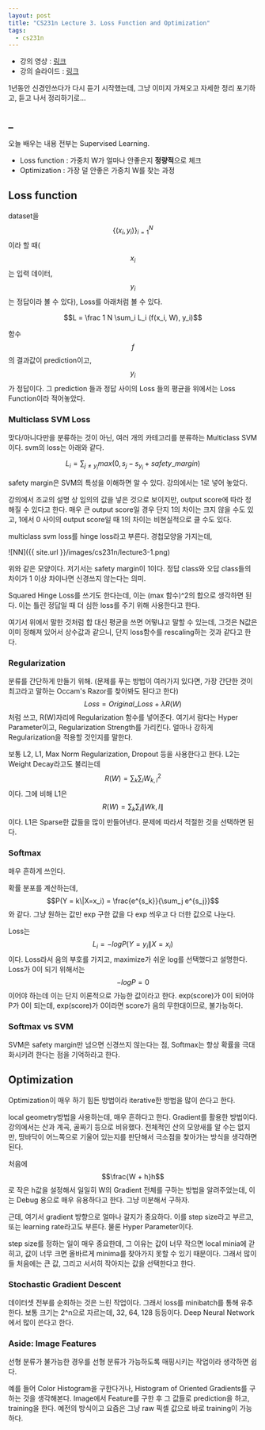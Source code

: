 ```yaml
---
layout: post
title: "CS231n Lecture 3. Loss Function and Optimization"
tags:
  - cs231n
---
```


* 강의 영상 : [링크](https://www.youtube.com/watch?v=h7iBpEHGVNc&list=PLC1qU-LWwrF64f4QKQT-Vg5Wr4qEE1Zxk&index=4&t=3415s)
* 강의 슬라이드 : [링크](http://cs231n.stanford.edu/slides/2017/cs231n_2017_lecture3.pdf)

1년동안 신경안쓰다가 다시 듣기 시작했는데, 그냥 이미지 가져오고 자세한 정리 포기하고, 듣고 나서 정리하기로...

## _

오늘 배우는 내용 전부는 Supervised Learning.

- Loss function : 가중치 W가 얼마나 안좋은지 **정량적**으로 체크
- Optimization : 가장 덜 안좋은 가중치 W를 찾는 과정

## Loss function

dataset을 $$\{(x_i, y_i)\}^N_{i=1}$$ 이라 할 때($$x_i$$는 입력 데이터, $$y_i$$는 정답이라 볼 수 있다), Loss를 아래처럼 볼 수 있다.

$$L = \frac 1 N \sum_i L_i (f(x_i, W), y_i)$$

함수 $$f$$의 결과값이 prediction이고, $$y_i$$가 정답이다. 그 prediction 들과 정답 사이의 Loss 들의 평균을 위에서는 Loss Function이라 적어놓았다.

### Multiclass SVM Loss

맞다/아니다만을 분류하는 것이 아닌, 여러 개의 카테고리를 분류하는 Multiclass SVM 이다. svm의 loss는 아래와 같다.

$$L_i = \sum_{j \neq y_i} max(0, s_j - s_{y_i} + safety\_margin)$$

safety margin은 SVM의 특성을 이해하면 알 수 있다. 강의에서는 1로 넣어 놓았다.

 강의에서 조교의 설명 상 임의의 값을 넣은 것으로 보이지만, output score에 따라 정해질 수 있다고 한다. 매우 큰 output score일 경우 단지 1의 차이는 크지 않을 수도 있고, 1에서 0 사이의 output score일 때 1의 차이는 비현실적으로 클 수도 있다.

multiclass svm loss를 hinge loss라고 부른다. 경첩모양을 가지는데,

![NN]({{ site.url }}/images/cs231n/lecture3-1.png)

위와 같은 모양이다. 저기서는 safety margin이 1이다. 정답 class와 오답 class들의 차이가 1 이상 차이나면 신경쓰지 않는다는 의미.

Squared Hinge Loss를 쓰기도 한다는데, 이는 (max 함수)^2의 합으로 생각하면 된다. 이는 틀린 정답일 때 더 심한 loss를 주기 위해 사용한다고 한다.

여기서 위에서 말한 것처럼 합 대신 평균을 쓰면 어떻냐고 말할 수 있는데, 그것은 N값은 이미 정해져 있어서 상수값과 같으니, 단지 loss함수를 rescaling하는 것과 같다고 한다.

### Regularization

분류를 간단하게 만들기 위해. (문제를 푸는 방법이 여러가지 있다면, 가장 간단한 것이 최고라고 말하는 Occam's Razor를 찾아봐도 된다고 한다) $$Loss = Original\_Loss + \lambda R(W)$$ 처럼 쓰고, R(W)자리에 Regularization 함수를 넣어준다. 여기서 람다는 Hyper Parameter이고, Regularization Strength를 가리킨다. 얼마나 강하게 Regularization을 적용할 것인지를 말한다.

 보통 L2, L1, Max Norm Regularization, Dropout 등을 사용한다고 한다. L2는 Weight Decay라고도 불리는데 $$R(W) = \sum_k\sum_l W^2_{k,l}$$이다. 그에 비해 L1은 $$R(W) = \sum_k\sum_l \|W{k,l}\|$$이다. L1은 Sparse한 값들을 많이 만들어낸다. 문제에 따라서 적절한 것을 선택하면 된다.

### Softmax

매우 흔하게 쓰인다.

확률 분포를 계산하는데, $$P(Y = k\|X=x_i) = \frac{e^{s_k}}{\sum_j e^{s_j}}$$ 와 같다. 그냥 원하는 값만 exp 구한 값을 다 exp 씌우고 다 더한 값으로 나눈다.

Loss는 $$L_i = -log P(Y = y_i\|X=x_i)$$이다. Loss라서 음의 부호를 가지고, maximize가 쉬운 log를 선택했다고 설명한다. Loss가 0이 되기 위해서는 $$-logP = 0$$이어야 하는데 이는   단지 이론적으로 가능한 값이라고 한다. exp(score)가 0이 되어야 P가 0이 되는데, exp(score)가 0이라면 score가 음의 무한대이므로, 불가능하다.

### Softmax vs SVM

SVM은 safety margin만 넘으면 신경쓰지 않는다는 점,  Softmax는 항상 확률을 극대화시키려 한다는 점을 기억하라고 한다.

## Optimization

Optimization이 매우 하기 힘든 방법이라 iterative한 방법을 많이 쓴다고 한다.

local geometry방법을 사용하는데, 매우 흔하다고 한다. Gradient를 활용한 방법이다. 강의에서는 산과 계곡, 골짜기 등으로 비유했다. 전체적인 산의 모양새를 알 수는 없지만, 땅바닥이 어느쪽으로 기울어 있는지를 판단해서 극소점을 찾아가는 방식을 생각하면 된다.

처음에 $$\frac{W + h}h$$로 작은 h값을 설정해서 일일히 W의 Gradient 전체를 구하는 방법을 알려주었는데, 이는 Debug 용으로 매우 유용하다고 한다. 그냥 미분해서 구하자.

근데, 여기서 gradient 방향으로 얼마나 갈지가 중요하다. 이를 step size라고 부르고, 또는 learning rate라고도 부른다. 물론 Hyper Parameter이다.

step size를 정하는 일이 매우 중요한데, 그 이유는 값이 너무 작으면 local minia에 갇히고, 값이 너무 크면 올바르게 minima를 찾아가지 못할 수 있기 때문이다. 그래서 많이들 처음에는 큰 값, 그리고 서서히 작아지는 값을 선택한다고 한다.

### Stochastic Gradient Descent

데이터셋 전부를 순회하는 것은 느린 작업이다. 그래서 loss를 minibatch를 통해 유추한다. 보통 크기는 2^n으로 자르는데, 32, 64, 128 등등이다. Deep Neural Network에서 많이 쓴다고 한다.

### Aside: Image Features

선형 분류가 불가능한 경우를 선형 분류가 가능하도록 매핑시키는 작업이라 생각하면 쉽다.

예를 들어 Color Histogram을 구한다거나, Histogram of Oriented Gradients를 구하는 것을 생각해본다. Image에서 Feature를 구한 후 그 값들로 prediction을 하고, training을 한다. 예전의 방식이고 요즘은 그냥 raw 픽셀 값으로 바로 training이 가능하다.
